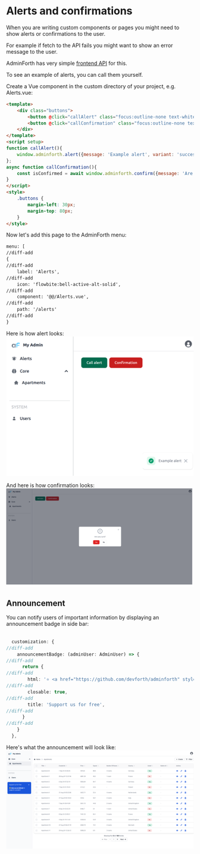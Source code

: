 # Alerts and confirmations

When you are writing custom components or pages you might need to show alerts or confirmations to the user.

For example if fetch to the API fails you might want to show an error message to the user.

AdminForth has very simple [frontend API](/docs/api/types/FrontendAPI/interfaces/FrontendAPIInterface) for this.

To see an example of alerts, you can call them yourself.

Create a Vue component in the custom directory of your project, e.g. Alerts.vue:

```html title="./custom/Alerts.vue"
<template>
    <div class="buttons">
        <button @click="callAlert" class="focus:outline-none text-white bg-green-700 hover:bg-green-800 focus:ring-4 focus:ring-green-300 font-medium rounded-lg text-sm px-5 py-2.5 me-2 mb-2 dark:bg-green-600 dark:hover:bg-green-700 dark:focus:ring-green-800">Call alert</button>
        <button @click="callConfirmation" class="focus:outline-none text-white bg-red-700 hover:bg-red-800 focus:ring-4 focus:ring-red-300 font-medium rounded-lg text-sm px-5 py-2.5 me-2 mb-2 dark:bg-red-600 dark:hover:bg-red-700 dark:focus:ring-red-900">Confirmation</button>
    </div>
</template>
<script setup>
function callAlert(){
    window.adminforth.alert({message: 'Example alert', variant: 'success'})
};
async function callConfirmation(){
    const isConfirmed = await window.adminforth.confirm({message: 'Are you sure?', yes: 'Yes', no: 'No'})
}
</script>
<style>
    .buttons {
        margin-left: 30px;
        margin-top: 80px;
    }
</style>
```

Now let's add this page to the AdminForth menu:

```html title="/index.ts"
menu: [
//diff-add
{
//diff-add
    label: 'Alerts',
//diff-add
    icon: 'flowbite:bell-active-alt-solid',
//diff-add
    component: '@@/Alerts.vue',
//diff-add
    path: '/alerts'
//diff-add
}
```
Here is how alert looks:
![alt text](image-13.png)

And here is how confirmation looks:
![alt text](<Alerts and confirmations2.png>)

## Announcement


You can notify users of important information by displaying an announcement badge in side bar:

```ts title="/index.ts"

  customization: {
//diff-add
    announcementBadge: (adminUser: AdminUser) => {
//diff-add
      return { 
//diff-add
        html: '⭐ <a href="https://github.com/devforth/adminforth" style="font-weight: bold; text-decoration: underline" target="_blank">Star us on GitHub</a> to support a project!',
//diff-add
        closable: true,
//diff-add
        title: 'Support us for free',
//diff-add
      }
//diff-add
    }
  },
```

Here's what the announcement will look like:
![alt text](image-11.png)